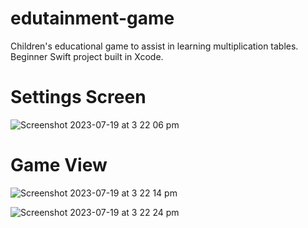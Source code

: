 # edutainment-game
Children's educational game to assist in learning multiplication tables.
Beginner Swift project built in Xcode. 


# Settings Screen

![Screenshot 2023-07-19 at 3 22 06 pm](https://github.com/marnierogers/edutainment-game/assets/63851542/7b6270ae-79f3-4f50-aeda-d741bc8b4fe8)


# Game View

![Screenshot 2023-07-19 at 3 22 14 pm](https://github.com/marnierogers/edutainment-game/assets/63851542/762d7430-eba7-4f01-86b9-3c8d1c222cb8)


![Screenshot 2023-07-19 at 3 22 24 pm](https://github.com/marnierogers/edutainment-game/assets/63851542/23fbe2aa-2d7b-4300-85a9-e9cf79a64805)

